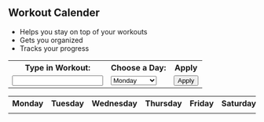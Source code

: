<!--Login Frontmatter-->

## Workout Calender
  - Helps you stay on top of your workouts
  - Gets you organized
  - Tracks your progress
<table>
  <tr>
    <th><label for="workout">Type in Workout:</label></th>
    <th><label for="weeks">Choose a Day:</label></th>
    <th>Apply</th>
  </tr>
  <tr>
    <td><input id="input"></td>
    <td>
      <select name="week" id="week">
        <option value="monday">Monday</option>
        <option value="tuesday">Tuesday</option>
        <option value="wednesday">Wednesday</option>
        <option value="thursday">Thursday</option>
        <option value="friday">Friday</option>
        <option value="saturday">Saturday</option>
        <option value="sunday">Sunday</option>
      </select>
    </td>
    <td><button>Apply</button></td>
  </tr>
</table>
<table>
  <tr>
    <th>Monday</th>
    <th>Tuesday</th>
    <th>Wednesday</th>
    <th>Thursday</th>
    <th>Friday</th>
    <th>Saturday</th>
    <th>Sunday</th>
  </tr>
    <tr>
    <td id="monday"></td>
    <td id="tuesday"></td>
    <td id="wednesday"></td>
    <td id="thursday"></td>
    <td id="friday"></td>
    <td id="saturday"></td>
    <td id="sunday"></td>
  </tr>
</table>